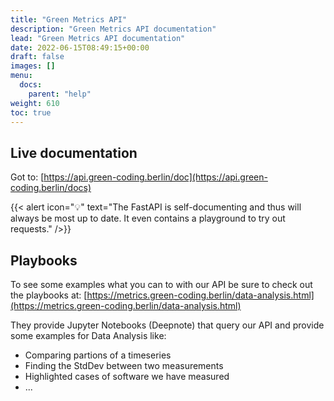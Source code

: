 ```yaml
---
title: "Green Metrics API"
description: "Green Metrics API documentation"
lead: "Green Metrics API documentation"
date: 2022-06-15T08:49:15+00:00
draft: false
images: []
menu:
  docs:
    parent: "help"
weight: 610
toc: true
---
```


## Live documentation

Got to: [https://api.green-coding.berlin/doc](https://api.green-coding.berlin/docs)

{{< alert icon="💡" text="The FastAPI is self-documenting and thus will always be most up to date. It even contains a playground to try out requests." />}}

## Playbooks

To see some examples what you can to with our API be sure to check out the playbooks at: [https://metrics.green-coding.berlin/data-analysis.html](https://metrics.green-coding.berlin/data-analysis.html)

They provide Jupyter Notebooks (Deepnote) that query our API and provide some examples for Data Analysis like:
- Comparing partions of a timeseries
- Finding the StdDev between two measurements
- Highlighted cases of software we have measured
- ...